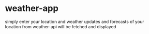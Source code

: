 # weather-app
simply enter your location and weather updates and forecasts of your location from weather-api will be fetched and displayed 

